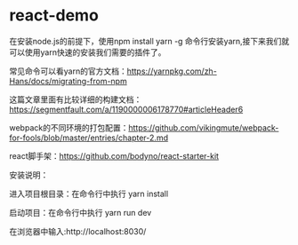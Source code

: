 # react-demo
在安装node.js的前提下，使用npm install yarn -g 命令行安装yarn,接下来我们就可以使用yarn快速的安装我们需要的插件了。 		

常见命令可以看yarn的官方文档：https://yarnpkg.com/zh-Hans/docs/migrating-from-npm	

这篇文章里面有比较详细的构建文档：https://segmentfault.com/a/1190000006178770#articleHeader6

webpack的不同环境的打包配置：https://github.com/vikingmute/webpack-for-fools/blob/master/entries/chapter-2.md

react脚手架：https://github.com/bodyno/react-starter-kit

安装说明：
 
 进入项目根目录：在命令行中执行 yarn install 
 
 
 启动项目：在命令行中执行 yarn run dev
 
 在浏览器中输入:http://localhost:8030/
